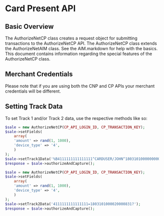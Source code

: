 Card Present API
================

Basic Overview
--------------

The AuthorizeNetCP class creates a request object for submitting transactions
to the AuthorizeNetCP API. The AuthorizeNetCP class extends the AuthorizeNetAIM
class. See the AIM.markdown for help with the basics. This document contains
information regarding the special features of the AuthorizeNetCP class.


Merchant Credentials
--------------------

Please note that if you are using both the CNP and CP APIs your merchant
credentials will be different.

Setting Track Data
------------------

To set Track 1 and/or Track 2 data, use the respective methods like so:

```PHP
$sale = new AuthorizeNetCP(CP_API_LOGIN_ID, CP_TRANSACTION_KEY);
$sale->setFields(
    array(
    'amount' => rand(1, 1000),
    'device_type' => '4',
    )
);
$sale->setTrack1Data('%B4111111111111111^CARDUSER/JOHN^1803101000000000020000831000000?');
$response = $sale->authorizeAndCapture();

$sale = new AuthorizeNetCP(CP_API_LOGIN_ID, CP_TRANSACTION_KEY);
$sale->setFields(
    array(
    'amount' => rand(1, 1000),
    'device_type' => '4',
    )
);
$sale->setTrack2Data('4111111111111111=1803101000020000831?');
$response = $sale->authorizeAndCapture();
```
